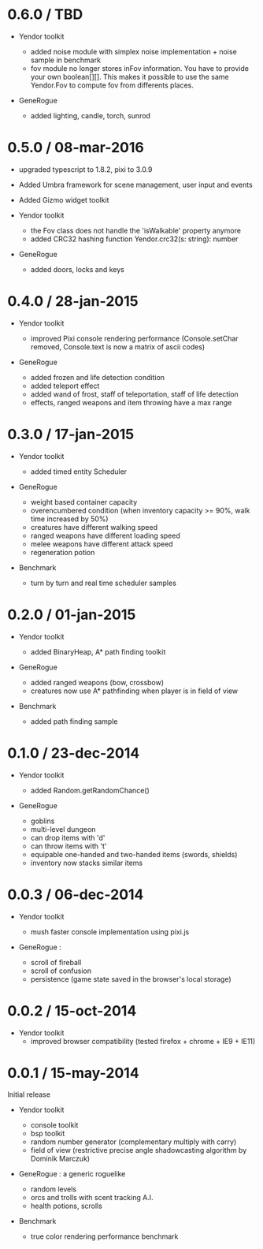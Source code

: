 # 0.6.0 / TBD
* Yendor toolkit
    - added noise module with simplex noise implementation + noise sample in benchmark
    - fov module no longer stores inFov information. You have to provide your own boolean[][].
      This makes it possible to use the same Yendor.Fov to compute fov from differents places.

* GeneRogue
    - added lighting, candle, torch, sunrod

# 0.5.0 / 08-mar-2016
* upgraded typescript to 1.8.2, pixi to 3.0.9
* Added Umbra framework for scene management, user input and events
* Added Gizmo widget toolkit

* Yendor toolkit
	- the Fov class does not handle the 'isWalkable' property anymore
	- added CRC32 hashing function Yendor.crc32(s: string): number 

* GeneRogue
	- added doors, locks and keys

# 0.4.0 / 28-jan-2015
* Yendor toolkit
	- improved Pixi console rendering performance (Console.setChar removed, Console.text is now a matrix of ascii codes)

* GeneRogue
	- added frozen and life detection condition
	- added teleport effect
	- added wand of frost, staff of teleportation, staff of life detection
	- effects, ranged weapons and item throwing have a max range

# 0.3.0 / 17-jan-2015
* Yendor toolkit
	- added timed entity Scheduler

* GeneRogue
	- weight based container capacity
	- overencumbered condition (when inventory capacity >= 90%, walk time increased by 50%)
	- creatures have different walking speed
	- ranged weapons have different loading speed
	- melee weapons have different attack speed
	- regeneration potion

* Benchmark
	- turn by turn and real time scheduler samples

# 0.2.0 / 01-jan-2015
* Yendor toolkit
	- added BinaryHeap, A* path finding toolkit

* GeneRogue
	- added ranged weapons (bow, crossbow)
	- creatures now use A* pathfinding when player is in field of view

* Benchmark
	- added path finding sample

# 0.1.0 / 23-dec-2014
* Yendor toolkit
	- added Random.getRandomChance()

* GeneRogue
	- goblins
	- multi-level dungeon
	- can drop items with 'd'
	- can throw items with 't'
	- equipable one-handed and two-handed items (swords, shields)
	- inventory now stacks similar items

# 0.0.3 / 06-dec-2014
* Yendor toolkit
	- mush faster console implementation using pixi.js

* GeneRogue :
	- scroll of fireball
	- scroll of confusion
	- persistence (game state saved in the browser's local storage)

# 0.0.2 / 15-oct-2014

* Yendor toolkit
	- improved browser compatibility (tested firefox + chrome + IE9 + IE11)

# 0.0.1 / 15-may-2014

Initial release

* Yendor toolkit
	- console toolkit
	- bsp toolkit
	- random number generator (complementary multiply with carry)
	- field of view (restrictive precise angle shadowcasting algorithm by Dominik Marczuk)

* GeneRogue : a generic roguelike
	- random levels
	- orcs and trolls with scent tracking A.I.
	- health potions, scrolls

* Benchmark
	- true color rendering performance benchmark
